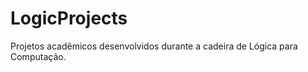 LogicProjects
=============

Projetos acadêmicos desenvolvidos durante a cadeira de Lógica para Computação.

